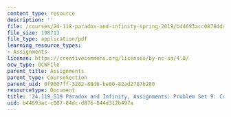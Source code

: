 ```yaml
---
content_type: resource
description: ''
file: /courses/24-118-paradox-and-infinity-spring-2019/b44693acc08784dcd876844d312b497a_MIT24_118S19_ProblemSet9.pdf
file_size: 198713
file_type: application/pdf
learning_resource_types:
- Assignments
license: https://creativecommons.org/licenses/by-nc-sa/4.0/
ocw_type: OCWFile
parent_title: Assignments
parent_type: CourseSection
parent_uid: 0f9007ff-3202-88d6-be00-82ad2787b280
resourcetype: Document
title: '24.119_S19 Paradox and Infinity, Assignments: Problem Set 9: Computability'
uid: b44693ac-c087-84dc-d876-844d312b497a
---
```

